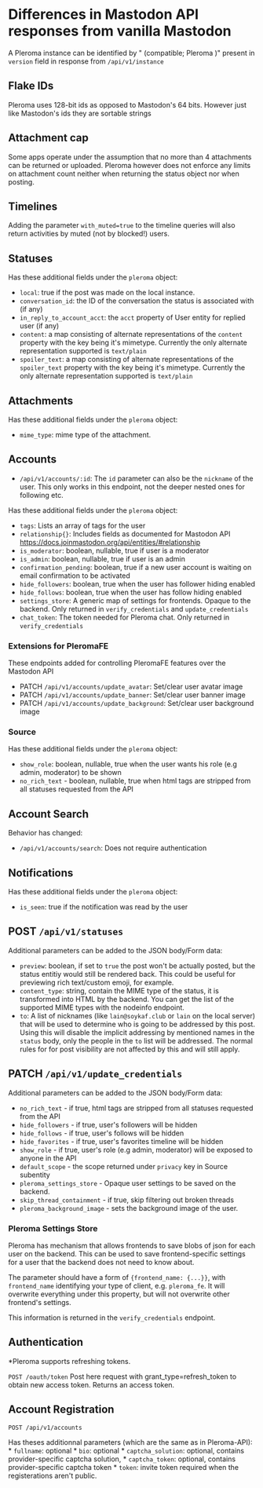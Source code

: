 # Differences in Mastodon API responses from vanilla Mastodon

A Pleroma instance can be identified by "<Mastodon version> (compatible; Pleroma <version>)" present in `version` field in response from `/api/v1/instance`

## Flake IDs

Pleroma uses 128-bit ids as opposed to Mastodon's 64 bits. However just like Mastodon's ids they are sortable strings

## Attachment cap

Some apps operate under the assumption that no more than 4 attachments can be returned or uploaded. Pleroma however does not enforce any limits on attachment count neither when returning the status object nor when posting.

## Timelines

Adding the parameter `with_muted=true` to the timeline queries will also return activities by muted (not by blocked!) users.

## Statuses

Has these additional fields under the `pleroma` object:

- `local`: true if the post was made on the local instance.
- `conversation_id`: the ID of the conversation the status is associated with (if any)
- `in_reply_to_account_acct`: the `acct` property of User entity for replied user (if any)
- `content`: a map consisting of alternate representations of the `content` property with the key being it's mimetype. Currently the only alternate representation supported is `text/plain`
- `spoiler_text`: a map consisting of alternate representations of the `spoiler_text` property with the key being it's mimetype. Currently the only alternate representation supported is `text/plain`

## Attachments

Has these additional fields under the `pleroma` object:

- `mime_type`: mime type of the attachment.

## Accounts

- `/api/v1/accounts/:id`: The `id` parameter can also be the `nickname` of the user. This only works in this endpoint, not the deeper nested ones for following etc.

Has these additional fields under the `pleroma` object:

- `tags`: Lists an array of tags for the user
- `relationship{}`: Includes fields as documented for Mastodon API https://docs.joinmastodon.org/api/entities/#relationship
- `is_moderator`: boolean, nullable,  true if user is a moderator
- `is_admin`: boolean, nullable, true if user is an admin
- `confirmation_pending`: boolean, true if a new user account is waiting on email confirmation to be activated
- `hide_followers`: boolean, true when the user has follower hiding enabled
- `hide_follows`: boolean, true when the user has follow hiding enabled
- `settings_store`: A generic map of settings for frontends. Opaque to the backend. Only returned in `verify_credentials` and `update_credentials`
- `chat_token`: The token needed for Pleroma chat. Only returned in `verify_credentials`

### Extensions for PleromaFE

These endpoints added for controlling PleromaFE features over the Mastodon API

- PATCH `/api/v1/accounts/update_avatar`: Set/clear user avatar image
- PATCH `/api/v1/accounts/update_banner`: Set/clear user banner image
- PATCH `/api/v1/accounts/update_background`: Set/clear user background image

### Source

Has these additional fields under the `pleroma` object:

- `show_role`: boolean, nullable, true when the user wants his role (e.g admin, moderator) to be shown
- `no_rich_text` - boolean, nullable, true when html tags are stripped from all statuses requested from the API

## Account Search

Behavior has changed:

- `/api/v1/accounts/search`: Does not require authentication

## Notifications

Has these additional fields under the `pleroma` object:

- `is_seen`: true if the notification was read by the user

## POST `/api/v1/statuses`

Additional parameters can be added to the JSON body/Form data:

- `preview`: boolean, if set to `true` the post won't be actually posted, but the status entitiy would still be rendered back. This could be useful for previewing rich text/custom emoji, for example.
- `content_type`: string, contain the MIME type of the status, it is transformed into HTML by the backend. You can get the list of the supported MIME types with the nodeinfo endpoint.
- `to`: A list of nicknames (like `lain@soykaf.club` or `lain` on the local server) that will be used to determine who is going to be addressed by this post. Using this will disable the implicit addressing by mentioned names in the `status` body, only the people in the `to` list will be addressed. The normal rules for for post visibility are not affected by this and will still apply.

## PATCH `/api/v1/update_credentials`

Additional parameters can be added to the JSON body/Form data:

- `no_rich_text` - if true, html tags are stripped from all statuses requested from the API
- `hide_followers` - if true, user's followers will be hidden
- `hide_follows` - if true, user's follows will be hidden
- `hide_favorites` - if true, user's favorites timeline will be hidden
- `show_role` - if true, user's role (e.g admin, moderator) will be exposed to anyone in the API
- `default_scope` - the scope returned under `privacy` key in Source subentity
- `pleroma_settings_store` - Opaque user settings to be saved on the backend.
- `skip_thread_containment` - if true, skip filtering out broken threads
- `pleroma_background_image` - sets the background image of the user.

### Pleroma Settings Store
Pleroma has mechanism that allows frontends to save blobs of json for each user on the backend. This can be used to save frontend-specific settings for a user that the backend does not need to know about.

The parameter should have a form of `{frontend_name: {...}}`, with `frontend_name` identifying your type of client, e.g. `pleroma_fe`. It will overwrite everything under this property, but will not overwrite other frontend's settings.

This information is returned in the `verify_credentials` endpoint.

## Authentication

*Pleroma supports refreshing tokens.

`POST /oauth/token`
Post here request with grant_type=refresh_token to obtain new access token. Returns an access token.

## Account Registration
`POST /api/v1/accounts`

Has theses additionnal parameters (which are the same as in Pleroma-API):
    * `fullname`: optional
    * `bio`: optional
    * `captcha_solution`: optional, contains provider-specific captcha solution,
    * `captcha_token`: optional, contains provider-specific captcha token
    * `token`: invite token required when the registerations aren't public.
